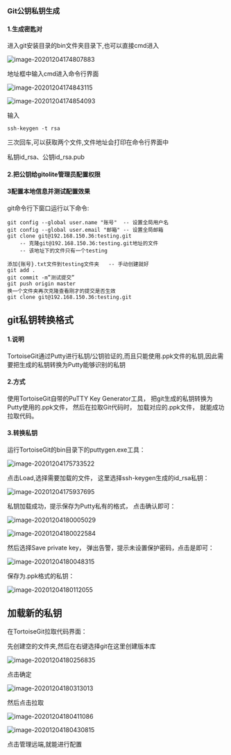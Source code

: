 ### Git公钥私钥生成

#### 1.生成密匙对

进入git安装目录的bin文件夹目录下,也可以直接cmd进入

![image-20201204174807883](git%E7%A7%81%E9%92%A5.assets/image-20201204174807883.png)

地址框中输入cmd进入命令行界面

![image-20201204174843115](git%E7%A7%81%E9%92%A5.assets/image-20201204174843115.png)

![image-20201204174854093](git%E7%A7%81%E9%92%A5.assets/image-20201204174854093.png)

输入

```
ssh-keygen -t rsa
```

三次回车,可以获取两个文件,文件地址会打印在命令行界面中

私钥id_rsa、公钥id_rsa.pub



#### 2.把公钥给gitolite管理员配置权限

#### 3配置本地信息并测试配置效果

git命令行下窗口运行以下命令:

```
git config --global user.name "账号"  -- 设置全局用户名
git config --global user.email "邮箱" -- 设置全局邮箱
git clone git@192.168.150.36:testing.git 
	-- 克隆git@192.168.150.36:testing.git地址的文件
	-- 该地址下的文件只有一个testing
	
添加{账号}.txt文件到testing文件夹   -- 手动创建就好
git add .
git commit -m”测试提交”
git push origin master
换一个文件夹再次克隆查看刚才的提交是否生效
git clone git@192.168.150.36:testing.git
```



## git私钥转换格式

#### 1.说明

TortoiseGit通过Putty进行私钥/公钥验证的,而且只能使用.ppk文件的私钥,因此需要把生成的私钥转换为Putty能够识别的私钥

#### 2.方式

使用TortoiseGit自带的PuTTY Key Generator工具，
把git生成的私钥转换为Putty使用的.ppk文件，
然后在拉取Git代码时，
加载对应的.ppk文件，
就能成功拉取代码。

#### 3.转换私钥

运行TortoiseGit的bin目录下的puttygen.exe工具：

![image-20201204175733522](git%E7%A7%81%E9%92%A5.assets/image-20201204175733522.png)

点击Load,选择需要加载的文件，
这里选择ssh-keygen生成的id_rsa私钥：

![image-20201204175937695](git%E7%A7%81%E9%92%A5.assets/image-20201204175937695.png)

私钥加载成功，提示保存为Putty私有的格式，
点击确认即可：

![image-20201204180005029](git%E7%A7%81%E9%92%A5.assets/image-20201204180005029.png)

![image-20201204180022584](git%E7%A7%81%E9%92%A5.assets/image-20201204180022584.png)

然后选择Save private key，
弹出告警，提示未设置保护密码，点击是即可：

![image-20201204180048315](git%E7%A7%81%E9%92%A5.assets/image-20201204180048315.png)

保存为.ppk格式的私钥：

![image-20201204180112055](git%E7%A7%81%E9%92%A5.assets/image-20201204180112055.png)



## 加载新的私钥

在TortoiseGit拉取代码界面：

先创建空的文件夹,然后在右键选择git在这里创建版本库

![image-20201204180256835](git%E7%A7%81%E9%92%A5.assets/image-20201204180256835.png)

点击确定

![image-20201204180313013](git%E7%A7%81%E9%92%A5.assets/image-20201204180313013.png)

然后点击拉取

![image-20201204180411086](git%E7%A7%81%E9%92%A5.assets/image-20201204180411086.png)

![image-20201204180430815](git%E7%A7%81%E9%92%A5.assets/image-20201204180430815.png)

点击管理远端,就能进行配置

